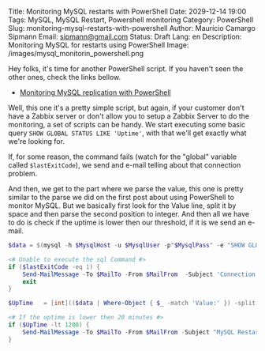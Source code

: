 Title: Monitoring MySQL restarts with PowerShell
Date: 2029-12-14 19:00
Tags: MySQL, MySQL Restart, Powershell monitoring
Category: PowerShell 
Slug: monitoring-mysql-restarts-with-powershell
Author: Maurício Camargo Sipmann
Email: sipmann@gmail.com
Status: Draft
Lang: en
Description: Monitoring MySQL for restarts using PowerShell
Image: /images/mysql_monitorin_powershell.png

Hey folks, it's time for another PowerShell script. If you haven't seen the other ones, check the links bellow.

* [Monitoring MySQL replication with PowerShell](https://www.sipmann.com/en/monitoring-mysql-replication-with-powershell.html)

Well, this one it's a pretty simple script, but again, if your customer don't have a Zabbix server or don't allow you to setup a Zabbix Server to do the monitoring, a set of scripts can be handy. We start executing some basic query `SHOW GLOBAL STATUS LIKE 'Uptime'`, with that we'll get exactly what we're looking for.

If, for some reason, the command fails (watch for the "global" variable called `$lastExitCode`), we send and e-mail telling about that connection problem.

And then, we get to the part where we parse the value, this one is pretty similar to the parse we did on the first post about using PowerShell to monitor MySQL. But we basically first look for the Value line, split it by space and then parse the second position to integer. And then all we have to do is check if the uptime is lower then our threshold, if it is we send an e-mail.

```powershell
$data = $(mysql -h $MysqlHost -u $MysqlUser -p"$MysqlPass" -e "SHOW GLOBAL STATUS LIKE 'Uptime' \G")

<# Unable to execute the sql Command #>
if ($lastExitCode -eq 1) {
	Send-MailMessage -To $MailTo -From $MailFrom  -Subject 'Connection problem' -bodyAsHtml "Connection problem on host ${$MysqlHost}" -Credential $MailCred -SmtpServer 'smtp.office365.com' -Port 587 -UseSsl
	exit
}

$UpTime   = [int](($data | Where-Object { $_ -match 'Value:' }) -split '\s+')[2]

<# If the uptime is lower then 20 minutes #>
if ($UpTime -lt 1200) {
    Send-MailMessage -To $MailTo -From $MailFrom -Subject "MySQL Restarted" -bodyAsHtml "MySQL host ${MysqlHost} restarted in less than 20 minutes" -Credential $MailCred -SmtpServer 'smtp.office365.com' -Port 587 -UseSsl
}
```
